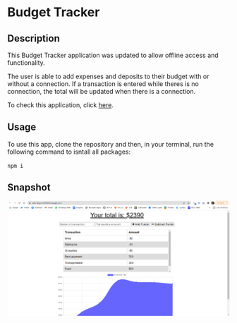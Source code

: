 # Budget Tracker

## Description

This Budget Tracker application was updated to allow offline access and functionality.

The user is able to add expenses and deposits to their budget with or without a connection. If a transaction is entered while theres is no connection, the total will be updated when there is a connection.

To check this application, click [here](https://safe-taiga-03394.herokuapp.com/).

## Usage

To use this app, clone the repository and then, in your terminal, run the following command to isntall all packages:

`npm i`

## Snapshot

<img src="./public/images/Screenshot 2022-02-22 155921.png">